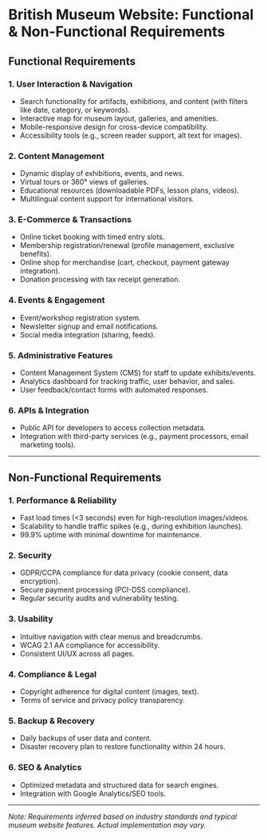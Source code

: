 # British Museum Website: Functional & Non-Functional Requirements

## Functional Requirements

### 1. **User Interaction & Navigation**
- Search functionality for artifacts, exhibitions, and content (with filters like date, category, or keywords).
- Interactive map for museum layout, galleries, and amenities.
- Mobile-responsive design for cross-device compatibility.
- Accessibility tools (e.g., screen reader support, alt text for images).

### 2. **Content Management**
- Dynamic display of exhibitions, events, and news.
- Virtual tours or 360° views of galleries.
- Educational resources (downloadable PDFs, lesson plans, videos).
- Multilingual content support for international visitors.

### 3. **E-Commerce & Transactions**
- Online ticket booking with timed entry slots.
- Membership registration/renewal (profile management, exclusive benefits).
- Online shop for merchandise (cart, checkout, payment gateway integration).
- Donation processing with tax receipt generation.

### 4. **Events & Engagement**
- Event/workshop registration system.
- Newsletter signup and email notifications.
- Social media integration (sharing, feeds).

### 5. **Administrative Features**
- Content Management System (CMS) for staff to update exhibits/events.
- Analytics dashboard for tracking traffic, user behavior, and sales.
- User feedback/contact forms with automated responses.

### 6. **APIs & Integration**
- Public API for developers to access collection metadata.
- Integration with third-party services (e.g., payment processors, email marketing tools).

---

## Non-Functional Requirements

### 1. **Performance & Reliability**
- Fast load times (<3 seconds) even for high-resolution images/videos.
- Scalability to handle traffic spikes (e.g., during exhibition launches).
- 99.9% uptime with minimal downtime for maintenance.

### 2. **Security**
- GDPR/CCPA compliance for data privacy (cookie consent, data encryption).
- Secure payment processing (PCI-DSS compliance).
- Regular security audits and vulnerability testing.

### 3. **Usability**
- Intuitive navigation with clear menus and breadcrumbs.
- WCAG 2.1 AA compliance for accessibility.
- Consistent UI/UX across all pages.

### 4. **Compliance & Legal**
- Copyright adherence for digital content (images, text).
- Terms of service and privacy policy transparency.

### 5. **Backup & Recovery**
- Daily backups of user data and content.
- Disaster recovery plan to restore functionality within 24 hours.

### 6. **SEO & Analytics**
- Optimized metadata and structured data for search engines.
- Integration with Google Analytics/SEO tools.

---

*Note: Requirements inferred based on industry standards and typical museum website features. Actual implementation may vary.*